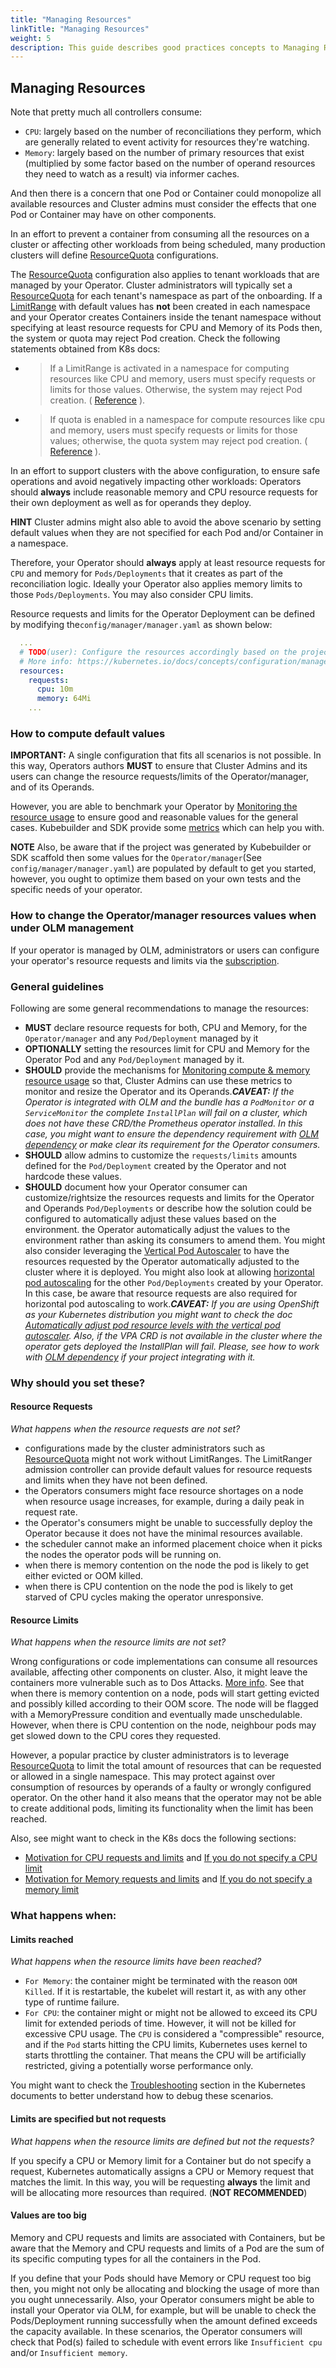 ```yaml
---
title: "Managing Resources"
linkTitle: "Managing Resources"
weight: 5
description: This guide describes good practices concepts to Managing Resources.
---
```


## Managing Resources

Note that pretty much all controllers consume:

- `CPU`: largely based on the number of reconciliations they perform, which are generally related to event activity for resources they're watching.
- `Memory`: largely based on the number of primary resources that exist (multiplied by some factor based on the number of operand resources they need to watch as a result) via informer caches.

And then there is a concern that one Pod or Container could monopolize all available resources and Cluster admins must 
consider the effects that one Pod or Container may have on other components. 

In an effort to prevent a container from consuming all the resources on a cluster or affecting other workloads
from being scheduled, many production clusters will define [ResourceQuota][k8s-resources-quotas] configurations.

The [ResourceQuota][k8s-resources-quotas] configuration also applies to tenant workloads that are managed by
your Operator. Cluster administrators will typically set a [ResourceQuota][k8s-resources-quotas] for each
tenant's namespace as part of the onboarding. If a [LimitRange][k8s-limit-range] with default values
has **not** been created in each namespace and your Operator creates Containers inside the tenant
namespace without specifying at least resource requests for CPU and Memory of its Pods then,
the system or quota may reject Pod creation.
Check the following statements obtained from K8s docs:

- > If a LimitRange is activated in a namespace for computing resources like CPU and memory, users must specify requests or limits for those values. Otherwise, the system may reject Pod creation. (  [Reference][k8s-limit-range] ).
- > If quota is enabled in a namespace for compute resources like cpu and memory, users must specify requests or limits for those values; otherwise, the quota system may reject pod creation. ( [Reference][k8s-resources-quotas] ).

In an effort to support clusters with the above configuration, to ensure safe operations and avoid negatively
impacting other workloads: Operators should **always** include reasonable memory and CPU resource requests for their own deployment as well as for operands they deploy. 

**HINT** Cluster admins might also able to avoid the above scenario by setting default values when they are not specified for each Pod and/or Container in a namespace.  

Therefore, your Operator should **always** apply at least resource requests for `CPU` and
memory for `Pods/Deployments` that it creates as part of the reconciliation logic. Ideally your
Operator also applies memory limits to those `Pods/Deployments`. You may also consider CPU limits.

Resource requests and limits for the Operator Deployment can be defined by modifying the`config/manager/manager.yaml`
as shown below:

```yml
  ...
  # TODO(user): Configure the resources accordingly based on the project requirements.
  # More info: https://kubernetes.io/docs/concepts/configuration/manage-resources-containers/
  resources:
    requests:
      cpu: 10m
      memory: 64Mi
    ...
```

### How to compute default values

**IMPORTANT:** A single configuration that fits all scenarios is not possible. 
In this way, Operators authors **MUST** to ensure that Cluster Admins and its users can change the 
resource requests/limits of the Operator/manager, and of its Operands.

However, you are able to benchmark your Operator by [Monitoring the resource usage][k8s-metrics] 
to ensure good and reasonable values for the general cases. Kubebuilder and SDK provide some 
[metrics][kb-metrics] which can help you with.

**NOTE** Also, be aware that if the project was generated by Kubebuilder or SDK scaffold
then some values for the `Operator/manager`(See `config/manager/manager.yaml`)
are populated by default to get you started, however, you ought to optimize them based 
on your own tests and the specific needs of your operator.

### How to change the Operator/manager resources values when under OLM management

If your operator is managed by OLM, administrators or users can configure your operator's resource requests and limits
via the [subscription][olm-subscriptions]. 

### General guidelines

Following are some general recommendations to manage the resources:

- **MUST** declare resource requests for both, CPU and Memory, for the `Operator/manager`  and any `Pod/Deployment` managed by it
- **OPTIONALLY** setting the resources limit for CPU and Memory for the Operator Pod and any `Pod/Deployment` managed by it.
- **SHOULD** provide the mechanisms for [Monitoring compute & memory resource usage][k8s-metrics] so that, 
Cluster Admins can use these metrics to monitor and resize the Operator and its Operands._**CAVEAT:** If the Operator 
is integrated with OLM and the bundle has a `PodMonitor` or a `ServiceMonitor` the complete `InstallPlan` 
will fail on a cluster, which does not have these CRD/the Prometheus operator installed. In this case, 
you might want to ensure the dependency requirement with [OLM dependency][olm-dep] or make clear
its requirement for the Operator consumers._
- **SHOULD** allow admins to customize the `requests/limits` amounts defined for the `Pod/Deployment`
  created by the Operator and not hardcode these values.
- **SHOULD** document how your Operator consumer can customize/rightsize the resources requests and limits for the
Operator and Operands `Pod/Deployments` or describe how the solution could be configured to automatically adjust these values based on the environment.
the Operator automatically adjust the values to the environment rather than asking its consumers to amend them.
You might also consider leveraging the [Vertical Pod Autoscaler][k8s-vertical-pod-scaling] to have the resources requested by the Operator
automatically adjusted to the cluster where it is deployed. You might also
look at allowing [horizontal pod autoscaling][k8s-autoscaling] for the other `Pod/Deployments` created by your Operator.
In this case, be aware that resource requests are also required for horizontal pod autoscaling to work._**CAVEAT:** If you are using OpenShift as your Kubernetes distribution you might want to check the
doc [Automatically adjust pod resource levels with the vertical pod autoscaler][ocp-pod-scaling]. Also, if the VPA CRD 
is not available in the cluster where the operator gets deployed the InstallPlan will fail. 
Please, see how to work with [OLM dependency][olm-dep] if your project integrating with it._

### Why should you set these?

#### Resource Requests

_What happens when the resource requests are not set?_

- configurations made by the cluster administrators such as [ResourceQuota][k8s-resources-quotas] might not work without LimitRanges. The LimitRanger admission controller can provide default values for resource requests and limits when they have not been defined.
- the Operators consumers might face resource shortages on a node when resource usage increases, for example, during a daily peak in request rate.
- the Operator's consumers might be unable to successfully deploy the Operator because it does not have the minimal resources available.
- the scheduler cannot make an informed placement choice when it picks the nodes the operator pods will be running on.
- when there is memory contention on the node the pod is likely to get either evicted or OOM killed.
- when there is CPU contention on the node the pod is likely to get starved of CPU cycles making the operator unresponsive.

#### Resource Limits

_What happens when the resource limits are not set?_

Wrong configurations or code implementations can consume all resources available, affecting other components on cluster.
Also, it might leave the containers more vulnerable such as to Dos Attacks. [More info][docker-security]. See that when there is memory
contention on a node, pods will start getting evicted and possibly killed according to their OOM score. The node will be flagged with a
MemoryPressure condition and eventually made unschedulable. However, when there is CPU contention on the node, neighbour pods may
get slowed down to the CPU cores they requested.

However, a popular practice by cluster administrators is to leverage [ResourceQuota][k8s-resources-quotas] to limit
the total amount of resources that can be requested or allowed in a single namespace.
This may protect against over consumption of resources by operands of a faulty or wrongly configured operator.
On the other hand it also means that the operator may not be able to create additional pods,
limiting its functionality when the limit has been reached.

Also, see might want to check in the K8s docs the following sections:
- [Motivation for CPU requests and limits][k8s-motivations] and [If you do not specify a CPU limit][k8s-missing-cpu-limits]
- [Motivation for Memory requests and limits][k8s-motivations-memory] and [If you do not specify a memory limit][k8s-missing-memory-limits]

### What happens when:

#### Limits reached

_What happens when the resource limits have been reached?_

- `For Memory`: the container might be terminated with the reason `OOM Killed`. If it is restartable, the kubelet will
  restart it, as with any other type of runtime failure.
- `For CPU`: the container might or might not be allowed to exceed its CPU limit for extended periods of time. However, 
it will not be killed for excessive CPU usage. The `CPU` is considered a "compressible" resource,
and if the `Pod` starts hitting the CPU limits, Kubernetes uses kernel to starts throttling the container.
That means the CPU will be artificially restricted, giving a potentially worse performance only.

You might want to check the [Troubleshooting][k8s-troubleshooting] section in the Kubernetes documents to better
understand how to debug these scenarios.

#### Limits are specified but not requests

_What happens when the resource limits are defined but not the requests?_

If you specify a CPU or Memory limit for a Container but do not specify a request, 
Kubernetes automatically assigns a CPU or Memory request that matches the limit. 
In this way, you will be requesting **always** the limit and will be allocating 
more resources than required. (**NOT RECOMMENDED**)

#### Values are too big

Memory and CPU requests and limits are associated with Containers, but be aware that the Memory and CPU 
requests and limits of a Pod are the sum of its specific computing types for all the containers in the Pod. 

If you define that your Pods should have Memory or CPU request too big then, you might not only be allocating and 
blocking the usage of more than you ought unnecessarily. Also, your Operator consumers might be able to install 
your Operator via OLM, for example, but will be unable to check the Pods/Deployment running successfully 
when the amount defined exceeds the capacity available. In these scenarios, the Operator consumers 
will check that Pod(s) failed to schedule with event errors like `Insufficient cpu` and/or `Insufficient memory`. 

[olm-docs]: /docs/olm-integration/
[k8s-limit-range]: https://kubernetes.io/docs/concepts/policy/limit-range/
[k8s-resources-quotas]: https://kubernetes.io/docs/concepts/policy/resource-quotas/
[k8s-requests-limits]: https://kubernetes.io/docs/concepts/configuration/manage-resources-containers/#requests-and-limits
[k8s-ingress-controllers]: https://kubernetes.io/docs/concepts/services-networking/ingress-controllers/
[olm]: https://github.com/operator-framework/operator-lifecycle-manager
[k8s-metrics]: https://kubernetes.io/docs/concepts/configuration/manage-resources-containers/#monitoring-compute-memory-resource-usage
[k8s-autoscaling]: https://kubernetes.io/docs/tasks/run-application/horizontal-pod-autoscale/#support-for-resource-metrics
[k8s-vertical-pod-scaling]: https://github.com/kubernetes/autoscaler/tree/master/vertical-pod-autoscaler
[ocp-pod-scaling]: https://docs.openshift.com/container-platform/4.9/nodes/pods/nodes-pods-vertical-autoscaler.html
[kb-metrics]: https://book.kubebuilder.io/reference/metrics.html
[olm-subscriptions]: https://github.com/operator-framework/operator-lifecycle-manager/blob/master/doc/design/subscription-config.md#resources
[docker-security]: https://cheatsheetseries.owasp.org/cheatsheets/Docker_Security_Cheat_Sheet.html#rule-7-limit-resources-memory-cp[%E2%80%A6]le-descriptors-processes-restarts
[k8s-troubleshooting]: https://kubernetes.io/docs/concepts/configuration/manage-resources-containers/#troubleshooting
[olm-dep]: https://olm.operatorframework.io/docs/concepts/olm-architecture/dependency-resolution/
[k8s-motivations]: https://kubernetes.io/docs/tasks/configure-pod-container/assign-cpu-resource/#motivation-for-cpu-requests-and-limits
[k8s-missing-cpu-limits]: https://kubernetes.io/docs/tasks/configure-pod-container/assign-cpu-resource/#if-you-do-not-specify-a-cpu-limit
[k8s-missing-memory-limits]: https://kubernetes.io/docs/tasks/configure-pod-container/assign-memory-resource/#if-you-do-not-specify-a-memory-limit
[k8s-motivations-memory]: https://kubernetes.io/docs/tasks/configure-pod-container/assign-memory-resource/#motivation-for-memory-requests-and-limits